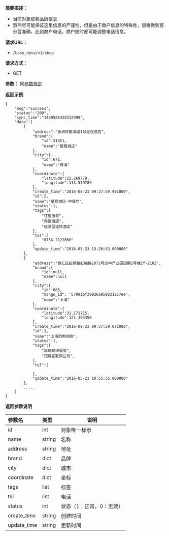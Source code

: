 **简要描述：**

- 当前对象依赖品牌信息
- 烈熊尽可能保证这里信息的严谨性，但是由于商户信息的特殊性，很难做到百分百准确，比如商户电话，商户随时都可能调整电话信息。

**请求URL：**
- `/base_data/v1/shop`

**请求方式：**
- GET

**参数：**
同[参数规定](http://doc.shuabeiapp.com/index.php?s=/1&page_id=3)

 **返回示例**

```
{
    "msg":"success",
    "status":"200",
    "sync_time":"1469586420332999",
    "data":[
        {
            "address":"香洲区碧海路1号星程酒店",
            "brand":{
                "id":21851,
                "name":"星程酒店"
            },
            "city":{
                "id":671,
                "name":"珠海"
            },
            "coordinate":{
                "latitude":22.269779,
                "longitude":113.579789
            },
            "create_time":"2016-08-23 09:37:59.901000",
            "id":2,
            "name":"星程酒店-中餐厅",
            "status":1,
            "tags":[
                "住宿服务",
                "宾馆酒店",
                "经济型连锁酒店"
            ],
            "tel":[
                "0756-2121666"
            ],
            "update_time":"2016-05-23 13:20:53.000000"
        },
        {
            "address":"徐汇区虹桥镇虹梅路2071号远中产业园四期1号楼2f-2102",
            "brand":{
                "id":null,
                "name":null
            },
            "city":{
                "id":685,
				"mongo_id": '57981bf30926a858b31257ee',
                "name":"上海"
            },
            "coordinate":{
                "latitude":31.171715,
                "longitude":121.393356
            },
            "create_time":"2016-08-23 09:37:59.071000",
            "id":1,
            "name":"上海烈熊网络",
            "status":1,
            "tags":[
                "高端网络服务",
                "顶级互联网公司",
            ],
            "tel":[

            ],
            "update_time":"2016-05-23 10:55:35.000000"
        },
        .....
    ]
}
```

 **返回参数说明** 

|参数名|类型|说明|
|:-----  |:-----|-----                           |
|id |int   |对象唯一标示  |
|name |string   |名称  |
|address|string|地址|
|brand |dict   |品牌  |
|city |dict   |城市  |
|coordinate|dict|坐标|
|tags| list|标签|
|tel|list|电话|
|status|int|状态（1：正常，0：无效）|
|create_time|string|创建时间|
|update_time|string|更新时间|

